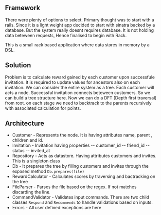 ## Framework
There were plenty of options to select. Primary thought was to start with a rails. Since it is a light weight app decided to start with sinatra backed by a database. But the system really doesnt requires database. It is not holding data beteween requests, Hence finalised to begin with Rack.

This is a small rack based application where data stores in memory by a DSL.

## Solution 
Problem is to calculate reward gained by each customer upon successfule invitation. It is required to update values for ancestors also on each invitation. 
We can consider the entire system as a tree. Each customer will acts a node. Successful invitation connects beteween customers. So we can build a tree structure here. Now we can do a DFT (Depth first traversal) from root.
on each stage we need to backtrack to the parents recursively with associated calculation for points.

## Architecture
- Customer - Represents the node. It is having attributes name, parent , children and id. 
- Invitation - Invitation having properties
-- customer_id
-- friend_id
-- status
-- invited_at
- Repository - Acts as datastore. Having attributes customers and invites. This is a singleton class
- Db - It prepares the tree by filling customers and invites through the exposed method `Db.prepares(file)`
- RewardCalculator - Calculates scores by traversing and bactracking on the tree
- FileParser - Parses the file based on the regex. If not matches discarding the line.
- CommandValidator - Validates input commands. There are two child classes `Respond` and `Recommends` to handle validations based on inputs.
- Errors - All user defined exceptions are here